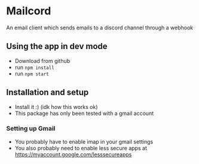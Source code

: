 # Mailcord
An email client which sends emails to a discord channel through a webhook

## Using the app in dev mode
- Download from github
- run `npm install`
- run `npm start`

## Installation and setup
- Install it :) (idk how this works ok)
- This package has only been tested with a gmail account

### Setting up Gmail
- You probably have to enable imap in your gmail settings
- You also probably need to enable less secure apps at https://myaccount.google.com/lesssecureapps




